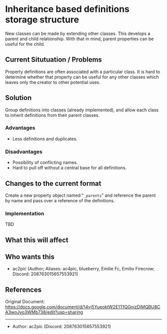 # Inheritance based definitions storage structure
New classes can be made by extending other classes. This develops a parent and child relationship. With that in mind, parent properties can be useful for the child. 


## Current Situtuation / Problems
Property definitions are often associated with a particular class. It is hard to determine whether that property can be useful for any other classes which leaves only the creator to other potential uses.

## Solution
Group definitions into classes (already implemented), and allow each class to inherit definitions from their parent classes. 
### Advantages
* Less definitions and duplicates.
### Disadvantages
* Possibility of conflicting names.
* Hard to pull off without a central base for all definitions.

## Changes to the current format
Create a new property object named "`_parents`" and reference the parent by name
and pass over a reference of the definitions.

### Implementation

TBD

## What this will affect

## Who wants this
* ac2pic (Author; Aliases: ac4pic, blueberry, Emilie Fc, Emilio Firecrow; Discord: 208763015657553921)

## References
Original Document: https://docs.google.com/document/d/14vj5YueoktW2E1TfQGnizDiMQBU8CA3woJyo3WMb738/edit?usp=sharing

---

* Author: ac2pic (Discord: 208763015657553921)